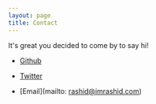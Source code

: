```yaml
---
layout: page
title: Contact
---
```


It's great you decided to come by to say hi!

* [Github](http://github.com/rashoodkhan)

* [Twitter](http://twitter.com/WorkaholicKhan)

* [Email](mailto: rashid@imrashid.com)